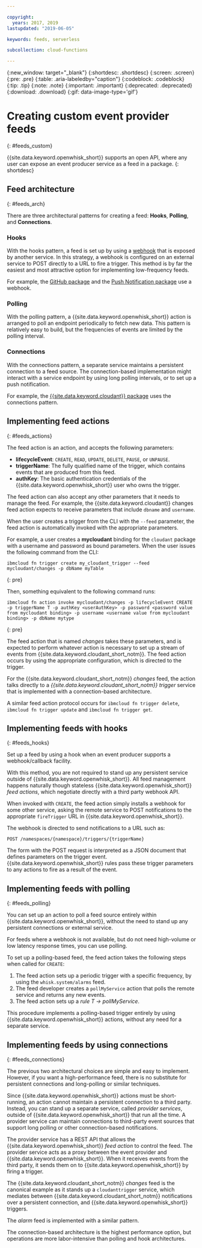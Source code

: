 ```yaml
---

copyright:
  years: 2017, 2019
lastupdated: "2019-06-05"

keywords: feeds, serverless

subcollection: cloud-functions

---
```


{:new_window: target="_blank"}
{:shortdesc: .shortdesc}
{:screen: .screen}
{:pre: .pre}
{:table: .aria-labeledby="caption"}
{:codeblock: .codeblock}
{:tip: .tip}
{:note: .note}
{:important: .important}
{:deprecated: .deprecated}
{:download: .download}
{:gif: data-image-type='gif'}



# Creating custom event provider feeds
{: #feeds_custom}

{{site.data.keyword.openwhisk_short}} supports an open API, where any user can expose an event producer service as a feed in a package.
{: shortdesc}


## Feed architecture
{: #feeds_arch}

There are three architectural patterns for creating a feed: **Hooks**, **Polling**, and **Connections**.

### Hooks

With the hooks pattern, a feed is set up by using a [webhook](https://en.wikipedia.org/wiki/Webhook) that is exposed by another service. In this strategy, a webhook is configured on an external service to POST directly to a URL to fire a trigger. This method is by far the easiest and most attractive option for implementing low-frequency feeds.

For example, the [GitHub package](/docs/openwhisk?topic=cloud-functions-pkg_github)  and the [Push Notification package](/docs/openwhisk?topic=cloud-functions-pkg_push_notifications) use a webhook.


### Polling

With the polling pattern, a {{site.data.keyword.openwhisk_short}} action is arranged to poll an endpoint periodically to fetch new data. This pattern is relatively easy to build, but the frequencies of events are limited by the polling interval.

### Connections

With the connections pattern, a separate service maintains a persistent connection to a feed source. The connection-based implementation might interact with a service endpoint by using long polling intervals, or to set up a push notification.

For example, the [{{site.data.keyword.cloudant}} package](/docs/openwhisk?topic=cloud-functions-pkg_cloudant) uses the connections pattern.



##  Implementing feed actions
{: #feeds_actions}

The feed action is an action, and accepts the following parameters:
* **lifecycleEvent**: `CREATE`, `READ`, `UPDATE`, `DELETE`, `PAUSE`, or `UNPAUSE`.
* **triggerName**: The fully qualified name of the trigger, which contains events that are produced from this feed.
* **authKey**: The basic authentication credentials of the {{site.data.keyword.openwhisk_short}} user who owns the trigger.

The feed action can also accept any other parameters that it needs to manage the feed. For example, the {{site.data.keyword.cloudant}} changes feed action expects to receive parameters that include `dbname` and `username`.

When the user creates a trigger from the CLI with the `--feed` parameter, the feed action is automatically invoked with the appropriate parameters.

For example, a user creates a **mycloudant** binding for the `cloudant` package with a username and password as bound parameters. When the user issues the following command from the CLI:
```
ibmcloud fn trigger create my_cloudant_trigger --feed mycloudant/changes -p dbName myTable
```
{: pre}

Then, something equivalent to the following command runs:
```
ibmcloud fn action invoke mycloudant/changes -p lifecycleEvent CREATE -p triggerName T -p authKey <userAuthKey> -p password <password value from mycloudant binding> -p username <username value from mycloudant binding> -p dbName mytype
```
{: pre}

The feed action that is named *changes* takes these parameters, and is expected to perform whatever action is necessary to set up a stream of events from {{site.data.keyword.cloudant_short_notm}}. The feed action occurs by using the appropriate configuration, which is directed to the trigger.

For the {{site.data.keyword.cloudant_short_notm}} *changes* feed, the action talks directly to a *{{site.data.keyword.cloudant_short_notm}} trigger* service that is implemented with a connection-based architecture.

A similar feed action protocol occurs for `ibmcloud fn trigger delete`, `ibmcloud fn trigger update` and `ibmcloud fn trigger get`.

## Implementing feeds with hooks
{: #feeds_hooks}

Set up a feed by using a hook when an event producer supports a webhook/callback facility.

With this method, you are not required to stand up any persistent service outside of {{site.data.keyword.openwhisk_short}}. All feed management happens naturally though stateless {{site.data.keyword.openwhisk_short}} *feed actions*, which negotiate directly with a third party webhook API.

When invoked with `CREATE`, the feed action simply installs a webhook for some other service, asking the remote service to POST notifications to the appropriate `fireTrigger` URL in {{site.data.keyword.openwhisk_short}}.

The webhook is directed to send notifications to a URL such as:

`POST /namespaces/{namespace}/triggers/{triggerName}`

The form with the POST request is interpreted as a JSON document that defines parameters on the trigger event. {{site.data.keyword.openwhisk_short}} rules pass these trigger parameters to any actions to fire as a result of the event.

## Implementing feeds with polling
{: #feeds_polling}

You can set up an action to poll a feed source entirely within {{site.data.keyword.openwhisk_short}}, without the need to stand up any persistent connections or external service.

For feeds where a webhook is not available, but do not need high-volume or low latency response times, you can use polling.

To set up a polling-based feed, the feed action takes the following steps when called for `CREATE`:

1. The feed action sets up a periodic trigger with a specific frequency, by using the `whisk.system/alarms` feed.
2. The feed developer creates a `pollMyService` action that polls the remote service and returns any new events.
3. The feed action sets up a *rule* *T -> pollMyService*.

This procedure implements a polling-based trigger entirely by using {{site.data.keyword.openwhisk_short}} actions, without any need for a separate service.

## Implementing feeds by using connections
{: #feeds_connections}

The previous two architectural choices are simple and easy to implement. However, if you want a high-performance feed, there is no substitute for persistent connections and long-polling or similar techniques.

Since {{site.data.keyword.openwhisk_short}} actions must be short-running, an action cannot maintain a persistent connection to a third party. Instead, you can stand up a separate service, called *provider services*, outside of {{site.data.keyword.openwhisk_short}} that run all the time. A provider service can maintain connections to third-party event sources that support long polling or other connection-based notifications.

The provider service has a REST API that allows the {{site.data.keyword.openwhisk_short}} *feed action* to control the feed. The provider service acts as a proxy between the event provider and {{site.data.keyword.openwhisk_short}}. When it receives events from the third party, it sends them on to {{site.data.keyword.openwhisk_short}} by firing a trigger.

The {{site.data.keyword.cloudant_short_notm}} *changes* feed is the canonical example as it stands up a `cloudanttrigger` service, which mediates between {{site.data.keyword.cloudant_short_notm}} notifications over a persistent connection, and {{site.data.keyword.openwhisk_short}} triggers.


The *alarm* feed is implemented with a similar pattern.

The connection-based architecture is the highest performance option, but operations are more labor-intensive than polling and hook architectures.


